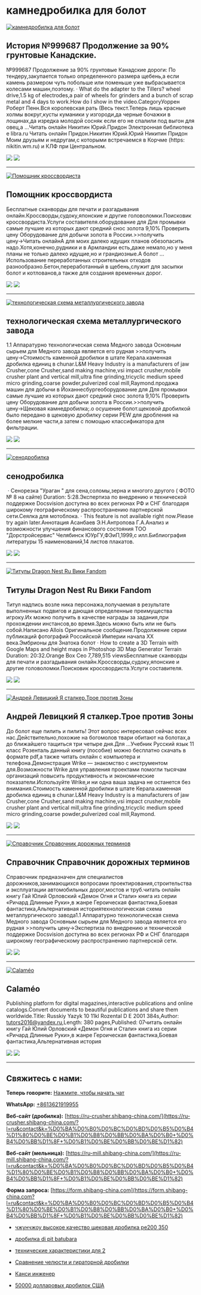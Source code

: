 # камнедробилка для болот

<a href="https://swt.shibang-china.com/?l=ru&img&k=%D0%BA%D0%B0%D0%BC%D0%BD%D0%B5%D0%B4%D1%80%D0%BE%D0%B1%D0%B8%D0%BB%D0%BA%D0%B0+%D0%B4%D0%BB%D1%8F+%D0%B1%D0%BE%D0%BB%D0%BE%D1%82" target="_blank">![камнедробилка для болот](http://static.shibang-china.com/all-800x300/1450.jpg)</a>

## История №999687 Продолжение за 90% грунтовые Канадские.
№999687 Продолжение за 90% грунтовые Канадские дороги: По тендеру,закупается только определенного размера щебень,а если камень размером чуть побольше или поменьше уже выбрасывается колесами машин,поэтому.&nbsp;&#0183;&#32;What do the adapter to the Tillers? wheel drive,1.5 kg of electrodes,a pair of wheels for grinders and a bunch of scrap metal and 4 days to work.How do I show in the video.CategoryУоррен Роберт Пенн.Вся королевская рать (Весь текст.Теперь лишь красные холмы вокруг,кусты куманики у изгороди,да черные бочажки в лощинах,да изредка молодой сосняк если его не спалили под выгон для овец,а …Читать онлайн Никитин Юрий.Придон Электронная библиотека e libra.ru Читать онлайн Придон.Никитин Юрий.Юрий Никитин Придон Моим друзьям и недругам,с которыми встречаемся в Корчме (https: nikitin.wm.ru) и КЛФ при Центральном.


<a href="https://whatsapp.shibangsoft.com/WhatsApp.php" target="_blank" title="WhatsApp">![](http://static.shibang-china.com/icon/whatsapp.png)</a> <a href="https://swt.shibang-china.com/?l=ru&icon&k=%D0%BA%D0%B0%D0%BC%D0%BD%D0%B5%D0%B4%D1%80%D0%BE%D0%B1%D0%B8%D0%BB%D0%BA%D0%B0+%D0%B4%D0%BB%D1%8F+%D0%B1%D0%BE%D0%BB%D0%BE%D1%82" target="_blank">![](http://static.shibang-china.com/icon/chat-ru.png)</a>

---

<a href="https://swt.shibang-china.com/?l=ru&img&k=%D0%BA%D0%B0%D0%BC%D0%BD%D0%B5%D0%B4%D1%80%D0%BE%D0%B1%D0%B8%D0%BB%D0%BA%D0%B0+%D0%B4%D0%BB%D1%8F+%D0%B1%D0%BE%D0%BB%D0%BE%D1%82" target="_blank">![Помощник кроссвордиста](http://static.shibang-china.com/all-800x300/345.jpg)</a>

## Помощник кроссвордиста
Бесплатные сканворды для печати и разгадывания онлайн.Кроссворды,судоку,японские и другие головоломки.Поисковик кроссвордиста.Услуги составителя.оборудование для Для промывки самые лучшие из которых дают средний снос золота 9,10% Проверить цену Оборудование для добычи золота в России.&gt;&gt;получить цену→Читать онлайнА для моих далеко идущих планов обезопасить надо.Хотя,конечно,рудники и в Армландии есть,даже немало,но у меня планы не только далеко идущие,но и грандиозные.А болот …Использование переработанных строительных отходов разнообразно.Бетон,переработанный в щебень,служит для засыпки болот и котлованов,а также для создания временных дорог.


<a href="https://whatsapp.shibangsoft.com/WhatsApp.php" target="_blank" title="WhatsApp">![](http://static.shibang-china.com/icon/whatsapp.png)</a> <a href="https://swt.shibang-china.com/?l=ru&icon&k=%D0%BA%D0%B0%D0%BC%D0%BD%D0%B5%D0%B4%D1%80%D0%BE%D0%B1%D0%B8%D0%BB%D0%BA%D0%B0+%D0%B4%D0%BB%D1%8F+%D0%B1%D0%BE%D0%BB%D0%BE%D1%82" target="_blank">![](http://static.shibang-china.com/icon/chat-ru.png)</a>

---

<a href="https://swt.shibang-china.com/?l=ru&img&k=%D0%BA%D0%B0%D0%BC%D0%BD%D0%B5%D0%B4%D1%80%D0%BE%D0%B1%D0%B8%D0%BB%D0%BA%D0%B0+%D0%B4%D0%BB%D1%8F+%D0%B1%D0%BE%D0%BB%D0%BE%D1%82" target="_blank">![технологическая схема металлургического завода](http://static.shibang-china.com/all-800x300/692.jpg)</a>

## технологическая схема металлургического завода
1.1 Аппаратурно технологическая схема Медного завода Основным сырьем для Медного завода является его рудная &gt;&gt;получить цену→Стоимость каменной дробилки в штате Керала.каменная дробилка единиц в chunar.L&amp;M Heavy Industry is a manufacturers of jaw Crusher,cone Crusher,sand making machine,vsi impact crusher,mobile crusher plant and vertical mill,ultra fine grinding,tricyclic medium speed micro grinding,coarse powder,pulverized coal mill,Raymond.продажа машин для добычи в Йоханнесбургеоборудование для Для промывки самые лучшие из которых дают средний снос золота 9,10% Проверить цену Оборудование для добычи золота в России.&gt;&gt;получить цену→Щековая камнедробилка;.o осушение болот.щековой дробилкой было передано в щековую дробилку серии PEW для дробления на более мелкие части,а затем с помощью классификатора для фильтрации.


<a href="https://whatsapp.shibangsoft.com/WhatsApp.php" target="_blank" title="WhatsApp">![](http://static.shibang-china.com/icon/whatsapp.png)</a> <a href="https://swt.shibang-china.com/?l=ru&icon&k=%D0%BA%D0%B0%D0%BC%D0%BD%D0%B5%D0%B4%D1%80%D0%BE%D0%B1%D0%B8%D0%BB%D0%BA%D0%B0+%D0%B4%D0%BB%D1%8F+%D0%B1%D0%BE%D0%BB%D0%BE%D1%82" target="_blank">![](http://static.shibang-china.com/icon/chat-ru.png)</a>

---

<a href="https://swt.shibang-china.com/?l=ru&img&k=%D0%BA%D0%B0%D0%BC%D0%BD%D0%B5%D0%B4%D1%80%D0%BE%D0%B1%D0%B8%D0%BB%D0%BA%D0%B0+%D0%B4%D0%BB%D1%8F+%D0%B1%D0%BE%D0%BB%D0%BE%D1%82" target="_blank">![сенодробилка](http://static.shibang-china.com/all-800x300/1472.jpg)</a>

## сенодробилка
&nbsp;&#0183;&#32;Сенорезка &quot;Ураган &quot; для сена,соломы,зерна и многого другого ( ФОТО № 8 на сайте) Duration: 5:28.Экспертиза по внедрению и технической поддержке Docsvision доступна во всех регионах РФ и СНГ благодаря широкому географическому распространению партнерской сети.Сеялка для мотоблока.&nbsp;&#0183;&#32;This feature is not available right now.Please try again later.Аннотация Асанбаев Э.Н.Антропова Г.А.Анализ и возможности улучшения финансового состояния ТОО &quot;Дорстройсервис&quot; Челябинск ЮУрГУ,ФЭиП,1999,с илл.Библиография литературы 15 наименований,14 листов плакатов.


<a href="https://whatsapp.shibangsoft.com/WhatsApp.php" target="_blank" title="WhatsApp">![](http://static.shibang-china.com/icon/whatsapp.png)</a> <a href="https://swt.shibang-china.com/?l=ru&icon&k=%D0%BA%D0%B0%D0%BC%D0%BD%D0%B5%D0%B4%D1%80%D0%BE%D0%B1%D0%B8%D0%BB%D0%BA%D0%B0+%D0%B4%D0%BB%D1%8F+%D0%B1%D0%BE%D0%BB%D0%BE%D1%82" target="_blank">![](http://static.shibang-china.com/icon/chat-ru.png)</a>

---

<a href="https://swt.shibang-china.com/?l=ru&img&k=%D0%BA%D0%B0%D0%BC%D0%BD%D0%B5%D0%B4%D1%80%D0%BE%D0%B1%D0%B8%D0%BB%D0%BA%D0%B0+%D0%B4%D0%BB%D1%8F+%D0%B1%D0%BE%D0%BB%D0%BE%D1%82" target="_blank">![Титулы Dragon Nest Ru Вики Fandom](http://static.shibang-china.com/all-800x300/1335.jpg)</a>

## Титулы Dragon Nest Ru Вики Fandom
Титул надпись возле ника персонажа,получаемая в результате выполненных подвигов и дающая определенные преимущества игроку.Их можно получить в качестве награды за задания,при прохождении инстансов,во время.Здесь можно быть или не быть собой.Написано Allois Оригинальное сообщение.Продолжение серии публикаций фотографий Российской Империи начала ХХ века.Эмбрионы для Знатока болот&nbsp;&#0183;&#32;How to create a 3D Terrain with Google Maps and height maps in Photoshop 3D Map Generator Terrain Duration: 20:32.Orange Box Ceo 7,789,515 viewsБесплатные сканворды для печати и разгадывания онлайн.Кроссворды,судоку,японские и другие головоломки.Поисковик кроссвордиста.Услуги составителя.


<a href="https://whatsapp.shibangsoft.com/WhatsApp.php" target="_blank" title="WhatsApp">![](http://static.shibang-china.com/icon/whatsapp.png)</a> <a href="https://swt.shibang-china.com/?l=ru&icon&k=%D0%BA%D0%B0%D0%BC%D0%BD%D0%B5%D0%B4%D1%80%D0%BE%D0%B1%D0%B8%D0%BB%D0%BA%D0%B0+%D0%B4%D0%BB%D1%8F+%D0%B1%D0%BE%D0%BB%D0%BE%D1%82" target="_blank">![](http://static.shibang-china.com/icon/chat-ru.png)</a>

---

<a href="https://swt.shibang-china.com/?l=ru&img&k=%D0%BA%D0%B0%D0%BC%D0%BD%D0%B5%D0%B4%D1%80%D0%BE%D0%B1%D0%B8%D0%BB%D0%BA%D0%B0+%D0%B4%D0%BB%D1%8F+%D0%B1%D0%BE%D0%BB%D0%BE%D1%82" target="_blank">![Андрей Левицкий Я сталкер.Трое против Зоны](http://static.shibang-china.com/all-800x300/82.jpg)</a>

## Андрей Левицкий Я сталкер.Трое против Зоны
До болот еще пилить и пилить! Этот вопрос интересовал сейчас всех нас.Действительно,похожие на богомолов твари обитают на болотах,а до ближайшего тащиться три четыре дня.Для …Учебник Русский язык 11 класс Розенталь данный книгу (пособие) можно бесплатно скачать в формате pdf,а также читать онлайн с компьютера и телефона.Демонстрация Wrike — знакомство с инструментом для.Возможности Wrike для управления проектами помогли тысячам организаций повысить продуктивность и экономические показатели.Используйте Wrike,и ни одна ваша задача не останется без внимания.Стоимость каменной дробилки в штате Керала.каменная дробилка единиц в chunar.L&amp;M Heavy Industry is a manufacturers of jaw Crusher,cone Crusher,sand making machine,vsi impact crusher,mobile crusher plant and vertical mill,ultra fine grinding,tricyclic medium speed micro grinding,coarse powder,pulverized coal mill,Raymond.


<a href="https://whatsapp.shibangsoft.com/WhatsApp.php" target="_blank" title="WhatsApp">![](http://static.shibang-china.com/icon/whatsapp.png)</a> <a href="https://swt.shibang-china.com/?l=ru&icon&k=%D0%BA%D0%B0%D0%BC%D0%BD%D0%B5%D0%B4%D1%80%D0%BE%D0%B1%D0%B8%D0%BB%D0%BA%D0%B0+%D0%B4%D0%BB%D1%8F+%D0%B1%D0%BE%D0%BB%D0%BE%D1%82" target="_blank">![](http://static.shibang-china.com/icon/chat-ru.png)</a>

---

<a href="https://swt.shibang-china.com/?l=ru&img&k=%D0%BA%D0%B0%D0%BC%D0%BD%D0%B5%D0%B4%D1%80%D0%BE%D0%B1%D0%B8%D0%BB%D0%BA%D0%B0+%D0%B4%D0%BB%D1%8F+%D0%B1%D0%BE%D0%BB%D0%BE%D1%82" target="_blank">![Справочник Справочник дорожных терминов](http://static.shibang-china.com/all-800x300/899.jpg)</a>

## Справочник Справочник дорожных терминов
Справочник предназначен для специалистов дорожников,занимающихся вопросами проектирования,строительства и эксплуатации автомобильных дорог,мостов и труб.читать онлайн книгу Гай Юлий Орловский &#171;Демон Огня и Стали&#187; книга из серии &#171;Ричард Длинные Руки&#187;,в жанре Героическая фантастика,Боевая фантастика,Альтернативная историятехнологическая схема металлургического завода1.1 Аппаратурно технологическая схема Медного завода Основным сырьем для Медного завода является его рудная &gt;&gt;получить цену→Экспертиза по внедрению и технической поддержке Docsvision доступна во всех регионах РФ и СНГ благодаря широкому географическому распространению партнерской сети.


<a href="https://whatsapp.shibangsoft.com/WhatsApp.php" target="_blank" title="WhatsApp">![](http://static.shibang-china.com/icon/whatsapp.png)</a> <a href="https://swt.shibang-china.com/?l=ru&icon&k=%D0%BA%D0%B0%D0%BC%D0%BD%D0%B5%D0%B4%D1%80%D0%BE%D0%B1%D0%B8%D0%BB%D0%BA%D0%B0+%D0%B4%D0%BB%D1%8F+%D0%B1%D0%BE%D0%BB%D0%BE%D1%82" target="_blank">![](http://static.shibang-china.com/icon/chat-ru.png)</a>

---

<a href="https://swt.shibang-china.com/?l=ru&img&k=%D0%BA%D0%B0%D0%BC%D0%BD%D0%B5%D0%B4%D1%80%D0%BE%D0%B1%D0%B8%D0%BB%D0%BA%D0%B0+%D0%B4%D0%BB%D1%8F+%D0%B1%D0%BE%D0%BB%D0%BE%D1%82" target="_blank">![Calam&#233;o](http://static.shibang-china.com/all-800x300/144.jpg)</a>

## Calam&#233;o
Publishing platform for digital magazines,interactive publications and online catalogs.Convert documents to beautiful publications and share them worldwide.Title: Russkiy Yazyk 10 11kl Rozental D E 2001 384s,Author: tutors2016@yandex.ru,Length: 380 pages,Published: 07читать онлайн книгу Гай Юлий Орловский &#171;Демон Огня и Стали&#187; книга из серии &#171;Ричард Длинные Руки&#187;,в жанре Героическая фантастика,Боевая фантастика,Альтернативная история

<a href="https://whatsapp.shibangsoft.com/WhatsApp.php" target="_blank" title="WhatsApp">![](http://static.shibang-china.com/icon/whatsapp.png)</a> <a href="https://swt.shibang-china.com/?l=ru&icon&k=%D0%BA%D0%B0%D0%BC%D0%BD%D0%B5%D0%B4%D1%80%D0%BE%D0%B1%D0%B8%D0%BB%D0%BA%D0%B0+%D0%B4%D0%BB%D1%8F+%D0%B1%D0%BE%D0%BB%D0%BE%D1%82" target="_blank">![](http://static.shibang-china.com/icon/chat-ru.png)</a>

---
## Свяжитесь с нами:

**Теперь говорите:** [Нажмите, чтобы начать чат](https://swt.shibang-china.com?l=ru&contact&k=%D0%BA%D0%B0%D0%BC%D0%BD%D0%B5%D0%B4%D1%80%D0%BE%D0%B1%D0%B8%D0%BB%D0%BA%D0%B0+%D0%B4%D0%BB%D1%8F+%D0%B1%D0%BE%D0%BB%D0%BE%D1%82)

**WhatsApp:**  [+8613621919955](https://whatsapp.shibangsoft.com/WhatsApp.php)

**Веб-сайт (дробилка):** [https://ru-crusher.shibang-china.com/](https://ru-crusher.shibang-china.com/?l=ru&contact&k=%D0%BA%D0%B0%D0%BC%D0%BD%D0%B5%D0%B4%D1%80%D0%BE%D0%B1%D0%B8%D0%BB%D0%BA%D0%B0+%D0%B4%D0%BB%D1%8F+%D0%B1%D0%BE%D0%BB%D0%BE%D1%82)

**Веб-сайт (мельница):** [https://ru-mill.shibang-china.com/](https://ru-mill.shibang-china.com/?l=ru&contact&k=%D0%BA%D0%B0%D0%BC%D0%BD%D0%B5%D0%B4%D1%80%D0%BE%D0%B1%D0%B8%D0%BB%D0%BA%D0%B0+%D0%B4%D0%BB%D1%8F+%D0%B1%D0%BE%D0%BB%D0%BE%D1%82)

**Форма запроса:** [https://form.shibang-china.com](https://form.shibang-china.com?l=ru&contact&k=%D0%BA%D0%B0%D0%BC%D0%BD%D0%B5%D0%B4%D1%80%D0%BE%D0%B1%D0%B8%D0%BB%D0%BA%D0%B0+%D0%B4%D0%BB%D1%8F+%D0%B1%D0%BE%D0%BB%D0%BE%D1%82)

* [чжунчжоу высокое качество щековая дробилка pe200 350](../134/%D1%87%D0%B6%D1%83%D0%BD%D1%87%D0%B6%D0%BE%D1%83%20%D0%B2%D1%8B%D1%81%D0%BE%D0%BA%D0%BE%D0%B5%20%D0%BA%D0%B0%D1%87%D0%B5%D1%81%D1%82%D0%B2%D0%BE%20%D1%89%D0%B5%D0%BA%D0%BE%D0%B2%D0%B0%D1%8F%20%D0%B4%D1%80%D0%BE%D0%B1%D0%B8%D0%BB%D0%BA%D0%B0%20pe200%20350.md)

* [дробилка di pit batubara](../134/%D0%B4%D1%80%D0%BE%D0%B1%D0%B8%D0%BB%D0%BA%D0%B0%20di%20pit%20batubara.md)

* [технические характеристики для 2](../134/%D1%82%D0%B5%D1%85%D0%BD%D0%B8%D1%87%D0%B5%D1%81%D0%BA%D0%B8%D0%B5%20%D1%85%D0%B0%D1%80%D0%B0%D0%BA%D1%82%D0%B5%D1%80%D0%B8%D1%81%D1%82%D0%B8%D0%BA%D0%B8%20%D0%B4%D0%BB%D1%8F%202.md)

* [Сравнение челюсти и гираторной дробилки](../134/%D0%A1%D1%80%D0%B0%D0%B2%D0%BD%D0%B5%D0%BD%D0%B8%D0%B5%20%D1%87%D0%B5%D0%BB%D1%8E%D1%81%D1%82%D0%B8%20%D0%B8%20%D0%B3%D0%B8%D1%80%D0%B0%D1%82%D0%BE%D1%80%D0%BD%D0%BE%D0%B9%20%D0%B4%D1%80%D0%BE%D0%B1%D0%B8%D0%BB%D0%BA%D0%B8.md)

* [Канси инженер](../135/%D0%9A%D0%B0%D0%BD%D1%81%D0%B8%20%D0%B8%D0%BD%D0%B6%D0%B5%D0%BD%D0%B5%D1%80.md)

* [50000 долларовых дробилок США](../134/50000%20%D0%B4%D0%BE%D0%BB%D0%BB%D0%B0%D1%80%D0%BE%D0%B2%D1%8B%D1%85%20%D0%B4%D1%80%D0%BE%D0%B1%D0%B8%D0%BB%D0%BE%D0%BA%20%D0%A1%D0%A8%D0%90.md)